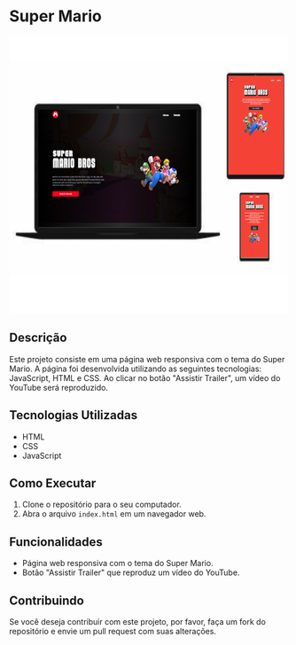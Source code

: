# Super Mario

<img src="assets/img/mario.png" alt="Mario" style="width: 600px; height: 500px;">

## Descrição

Este projeto consiste em uma página web responsiva com o tema do Super Mario. A página foi desenvolvida utilizando as seguintes tecnologias: JavaScript, HTML e CSS. Ao clicar no botão "Assistir Trailer", um vídeo do YouTube será reproduzido.

## Tecnologias Utilizadas

- HTML
- CSS
- JavaScript

## Como Executar

1. Clone o repositório para o seu computador.
2. Abra o arquivo `index.html` em um navegador web.

## Funcionalidades

- Página web responsiva com o tema do Super Mario.
- Botão "Assistir Trailer" que reproduz um vídeo do YouTube.

## Contribuindo

Se você deseja contribuir com este projeto, por favor, faça um fork do repositório e envie um pull request com suas alterações.
